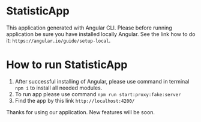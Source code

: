 # StatisticApp

This application generated with Angular CLI.
Please before running application be sure you have installed locally Angular.
See the link how to do it: `https://angular.io/guide/setup-local`.

# How to run StatisticApp

1. After successful installing of Angular, please use command in terminal `npm i` to install all needed modules.
2. To run app please use command `npm run start:proxy:fake:server`
3. Find the app by this link `http://localhost:4200/`

Thanks for using our application.
New features will be soon.
